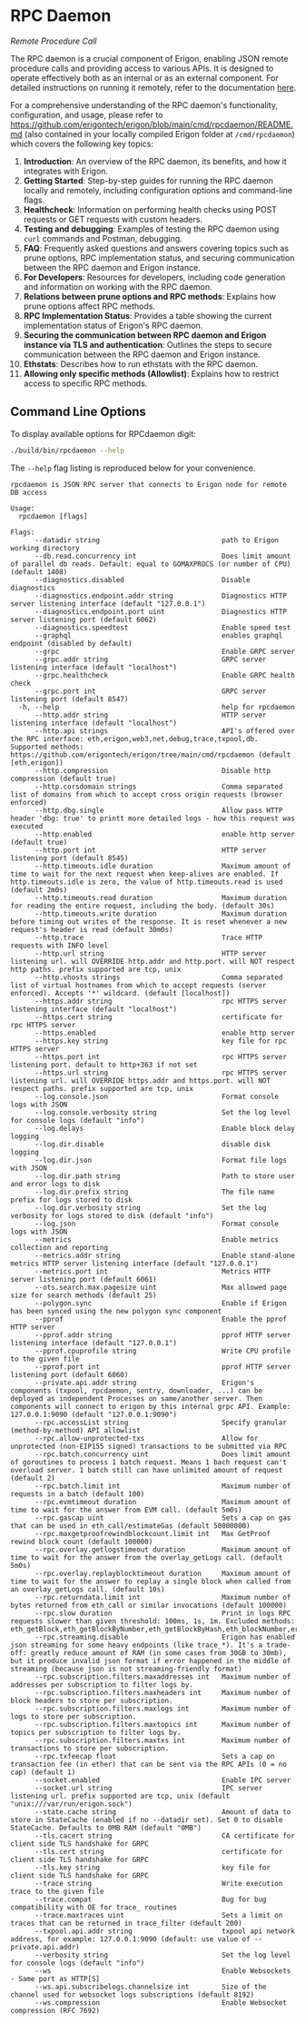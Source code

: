 
# RPC Daemon
*Remote Procedure Call*

The RPC daemon is a crucial component of Erigon, enabling JSON remote procedure calls and providing access to various APIs. It is designed to operate effectively both as an internal or as an external component. For detailed instructions on running it remotely, refer to the documentation [here](https://github.com/erigontech/erigon/blob/main/cmd/rpcdaemon/README.md#running-remotely).

For a comprehensive understanding of the RPC daemon's functionality, configuration, and usage, please refer to <https://github.com/erigontech/erigon/blob/main/cmd/rpcdaemon/README.md> (also contained in your locally compiled Erigon folder at `/cmd/rpcdaemon`) which covers the following key topics:

1. **Introduction**: An overview of the RPC daemon, its benefits, and how it integrates with Erigon.
2. **Getting Started**: Step-by-step guides for running the RPC daemon locally and remotely, including configuration options and command-line flags.
3. **Healthcheck**: Information on performing health checks using POST requests or GET requests with custom headers.
4. **Testing and debugging**: Examples of testing the RPC daemon using `curl` commands and Postman, debugging.
5. **FAQ**: Frequently asked questions and answers covering topics such as prune options, RPC implementation status, and securing communication between the RPC daemon and Erigon instance.
6. **For Developers**: Resources for developers, including code generation and information on working with the RPC daemon.
7. **Relations between prune options and RPC methods**: Explains how prune options affect RPC methods.
8. **RPC Implementation Status**: Provides a table showing the current implementation status of Erigon's RPC daemon.
9. **Securing the communication between RPC daemon and Erigon instance via TLS and authentication**: Outlines the steps to secure communication between the RPC daemon and Erigon instance.
10. **Ethstats**: Describes how to run ethstats with the RPC daemon.
11. **Allowing only specific methods (Allowlist)**: Explains how to restrict access to specific RPC methods.

## Command Line Options

To display available options for RPCdaemon digit:

```bash
./build/bin/rpcdaemon --help
```

The `--help` flag listing is reproduced below for your convenience.

```
rpcdaemon is JSON RPC server that connects to Erigon node for remote DB access

Usage:
  rpcdaemon [flags]

Flags:
      --datadir string                              path to Erigon working directory
      --db.read.concurrency int                     Does limit amount of parallel db reads. Default: equal to GOMAXPROCS (or number of CPU) (default 1408)
      --diagnostics.disabled                        Disable diagnostics
      --diagnostics.endpoint.addr string            Diagnostics HTTP server listening interface (default "127.0.0.1")
      --diagnostics.endpoint.port uint              Diagnostics HTTP server listening port (default 6062)
      --diagnostics.speedtest                       Enable speed test
      --graphql                                     enables graphql endpoint (disabled by default)
      --grpc                                        Enable GRPC server
      --grpc.addr string                            GRPC server listening interface (default "localhost")
      --grpc.healthcheck                            Enable GRPC health check
      --grpc.port int                               GRPC server listening port (default 8547)
  -h, --help                                        help for rpcdaemon
      --http.addr string                            HTTP server listening interface (default "localhost")
      --http.api strings                            API's offered over the RPC interface: eth,erigon,web3,net,debug,trace,txpool,db. Supported methods: https://github.com/erigontech/erigon/tree/main/cmd/rpcdaemon (default [eth,erigon])
      --http.compression                            Disable http compression (default true)
      --http.corsdomain strings                     Comma separated list of domains from which to accept cross origin requests (browser enforced)
      --http.dbg.single                             Allow pass HTTP header 'dbg: true' to printt more detailed logs - how this request was executed
      --http.enabled                                enable http server (default true)
      --http.port int                               HTTP server listening port (default 8545)
      --http.timeouts.idle duration                 Maximum amount of time to wait for the next request when keep-alives are enabled. If http.timeouts.idle is zero, the value of http.timeouts.read is used (default 2m0s)
      --http.timeouts.read duration                 Maximum duration for reading the entire request, including the body. (default 30s)
      --http.timeouts.write duration                Maximum duration before timing out writes of the response. It is reset whenever a new request's header is read (default 30m0s)
      --http.trace                                  Trace HTTP requests with INFO level
      --http.url string                             HTTP server listening url. will OVERRIDE http.addr and http.port. will NOT respect http paths. prefix supported are tcp, unix
      --http.vhosts strings                         Comma separated list of virtual hostnames from which to accept requests (server enforced). Accepts '*' wildcard. (default [localhost])
      --https.addr string                           rpc HTTPS server listening interface (default "localhost")
      --https.cert string                           certificate for rpc HTTPS server
      --https.enabled                               enable http server
      --https.key string                            key file for rpc HTTPS server
      --https.port int                              rpc HTTPS server listening port. default to http+363 if not set
      --https.url string                            rpc HTTPS server listening url. will OVERRIDE https.addr and https.port. will NOT respect paths. prefix supported are tcp, unix
      --log.console.json                            Format console logs with JSON
      --log.console.verbosity string                Set the log level for console logs (default "info")
      --log.delays                                  Enable block delay logging
      --log.dir.disable                             disable disk logging
      --log.dir.json                                Format file logs with JSON
      --log.dir.path string                         Path to store user and error logs to disk
      --log.dir.prefix string                       The file name prefix for logs stored to disk
      --log.dir.verbosity string                    Set the log verbosity for logs stored to disk (default "info")
      --log.json                                    Format console logs with JSON
      --metrics                                     Enable metrics collection and reporting
      --metrics.addr string                         Enable stand-alone metrics HTTP server listening interface (default "127.0.0.1")
      --metrics.port int                            Metrics HTTP server listening port (default 6061)
      --ots.search.max.pagesize uint                Max allowed page size for search methods (default 25)
      --polygon.sync                                Enable if Erigon has been synced using the new polygon sync component
      --pprof                                       Enable the pprof HTTP server
      --pprof.addr string                           pprof HTTP server listening interface (default "127.0.0.1")
      --pprof.cpuprofile string                     Write CPU profile to the given file
      --pprof.port int                              pprof HTTP server listening port (default 6060)
      --private.api.addr string                     Erigon's components (txpool, rpcdaemon, sentry, downloader, ...) can be deployed as independent Processes on same/another server. Then components will connect to erigon by this internal grpc API. Example: 127.0.0.1:9090 (default "127.0.0.1:9090")
      --rpc.accessList string                       Specify granular (method-by-method) API allowlist
      --rpc.allow-unprotected-txs                   Allow for unprotected (non-EIP155 signed) transactions to be submitted via RPC
      --rpc.batch.concurrency uint                  Does limit amount of goroutines to process 1 batch request. Means 1 bach request can't overload server. 1 batch still can have unlimited amount of request (default 2)
      --rpc.batch.limit int                         Maximum number of requests in a batch (default 100)
      --rpc.evmtimeout duration                     Maximum amount of time to wait for the answer from EVM call. (default 5m0s)
      --rpc.gascap uint                             Sets a cap on gas that can be used in eth_call/estimateGas (default 50000000)
      --rpc.maxgetproofrewindblockcount.limit int   Max GetProof rewind block count (default 100000)
      --rpc.overlay.getlogstimeout duration         Maximum amount of time to wait for the answer from the overlay_getLogs call. (default 5m0s)
      --rpc.overlay.replayblocktimeout duration     Maximum amount of time to wait for the answer to replay a single block when called from an overlay_getLogs call. (default 10s)
      --rpc.returndata.limit int                    Maximum number of bytes returned from eth_call or similar invocations (default 100000)
      --rpc.slow duration                           Print in logs RPC requests slower than given threshold: 100ms, 1s, 1m. Excluded methods: eth_getBlock,eth_getBlockByNumber,eth_getBlockByHash,eth_blockNumber,erigon_blockNumber,erigon_getHeaderByNumber,erigon_getHeaderByHash,erigon_getBlockByTimestamp,eth_call
      --rpc.streaming.disable                       Erigon has enabled json streaming for some heavy endpoints (like trace_*). It's a trade-off: greatly reduce amount of RAM (in some cases from 30GB to 30mb), but it produce invalid json format if error happened in the middle of streaming (because json is not streaming-friendly format)
      --rpc.subscription.filters.maxaddresses int   Maximum number of addresses per subscription to filter logs by.
      --rpc.subscription.filters.maxheaders int     Maximum number of block headers to store per subscription.
      --rpc.subscription.filters.maxlogs int        Maximum number of logs to store per subscription.
      --rpc.subscription.filters.maxtopics int      Maximum number of topics per subscription to filter logs by.
      --rpc.subscription.filters.maxtxs int         Maximum number of transactions to store per subscription.
      --rpc.txfeecap float                          Sets a cap on transaction fee (in ether) that can be sent via the RPC APIs (0 = no cap) (default 1)
      --socket.enabled                              Enable IPC server
      --socket.url string                           IPC server listening url. prefix supported are tcp, unix (default "unix:///var/run/erigon.sock")
      --state.cache string                          Amount of data to store in StateCache (enabled if no --datadir set). Set 0 to disable StateCache. Defaults to 0MB RAM (default "0MB")
      --tls.cacert string                           CA certificate for client side TLS handshake for GRPC
      --tls.cert string                             certificate for client side TLS handshake for GRPC
      --tls.key string                              key file for client side TLS handshake for GRPC
      --trace string                                Write execution trace to the given file
      --trace.compat                                Bug for bug compatibility with OE for trace_ routines
      --trace.maxtraces uint                        Sets a limit on traces that can be returned in trace_filter (default 200)
      --txpool.api.addr string                      txpool api network address, for example: 127.0.0.1:9090 (default: use value of --private.api.addr)
      --verbosity string                            Set the log level for console logs (default "info")
      --ws                                          Enable Websockets - Same port as HTTP[S]
      --ws.api.subscribelogs.channelsize int        Size of the channel used for websocket logs subscriptions (default 8192)
      --ws.compression                              Enable Websocket compression (RFC 7692)
```